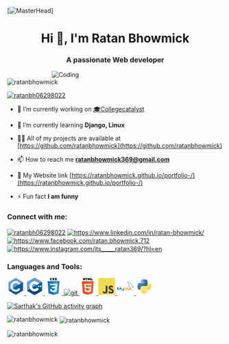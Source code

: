 
[![MasterHead](https://r7q6w9z6.rocketcdn.me/career/wp-content/uploads/2020/03/full-stack-development.gif)]

<h1 align="center">Hi 👋, I'm Ratan Bhowmick</h1>
<h3 align="center">A passionate Web developer</h3>
<img align="right" alt="Coding" width="400" src="https://cdn.dribbble.com/users/1162077/screenshots/3848914/programmer.gif">

<p align="left"> <img src="https://komarev.com/ghpvc/?username=ratanbhowmick&label=Profile%20views&color=0e75b6&style=flat" alt="ratanbhowmick" /> </p>

<p align="left"> <a href="https://twitter.com/ratanbh06298022" target="blank"><img src="https://img.shields.io/twitter/follow/ratanbh06298022?logo=twitter&style=for-the-badge" alt="ratanbh06298022" /></a> </p>

- 🔭 I’m currently working on [🎓Collegecatalyst](https://collegecatalyst.great-site.net/?i=2)

- 🌱 I’m currently learning **Django, Linux**

- 👨‍💻 All of my projects are available at [https://github.com/ratanbhowmick](https://github.com/ratanbhowmick)

- 📫 How to reach me **ratanbhowmick369@gmail.com**

- 📄 My Website link [https://ratanbhowmick.github.io/portfolio-/](https://ratanbhowmick.github.io/portfolio-/)

- ⚡ Fun fact **I am funny**

<h3 align="left">Connect with me:</h3>
<p align="left">
<a href="https://twitter.com/ratanbh06298022" target="blank"><img align="center" src="https://raw.githubusercontent.com/rahuldkjain/github-profile-readme-generator/master/src/images/icons/Social/twitter.svg" alt="ratanbh06298022" height="30" width="40" /></a>
<a href="https://linkedin.com/in/https://www.linkedin.com/in/ratan-bhowmick/" target="blank"><img align="center" src="https://raw.githubusercontent.com/rahuldkjain/github-profile-readme-generator/master/src/images/icons/Social/linked-in-alt.svg" alt="https://www.linkedin.com/in/ratan-bhowmick/" height="30" width="40" /></a>
<a href="https://fb.com/https://www.facebook.com/ratan.bhowmick.712" target="blank"><img align="center" src="https://raw.githubusercontent.com/rahuldkjain/github-profile-readme-generator/master/src/images/icons/Social/facebook.svg" alt="https://www.facebook.com/ratan.bhowmick.712" height="30" width="40" /></a>
<a href="https://instagram.com/https://www.instagram.com/its_____ratan369/?hl=en" target="blank"><img align="center" src="https://raw.githubusercontent.com/rahuldkjain/github-profile-readme-generator/master/src/images/icons/Social/instagram.svg" alt="https://www.instagram.com/its_____ratan369/?hl=en" height="30" width="40" /></a>
</p>

<h3 align="left">Languages and Tools:</h3>
<p align="left"> <a href="https://www.cprogramming.com/" target="_blank" rel="noreferrer"> <img src="https://raw.githubusercontent.com/devicons/devicon/master/icons/c/c-original.svg" alt="c" width="40" height="40"/> </a> <a href="https://www.w3schools.com/cpp/" target="_blank" rel="noreferrer"> <img src="https://raw.githubusercontent.com/devicons/devicon/master/icons/cplusplus/cplusplus-original.svg" alt="cplusplus" width="40" height="40"/> </a> <a href="https://www.w3schools.com/css/" target="_blank" rel="noreferrer"> <img src="https://raw.githubusercontent.com/devicons/devicon/master/icons/css3/css3-original-wordmark.svg" alt="css3" width="40" height="40"/> </a> <a href="https://git-scm.com/" target="_blank" rel="noreferrer"> <img src="https://www.vectorlogo.zone/logos/git-scm/git-scm-icon.svg" alt="git" width="40" height="40"/> </a> <a href="https://www.w3.org/html/" target="_blank" rel="noreferrer"> <img src="https://raw.githubusercontent.com/devicons/devicon/master/icons/html5/html5-original-wordmark.svg" alt="html5" width="40" height="40"/> </a> <a href="https://developer.mozilla.org/en-US/docs/Web/JavaScript" target="_blank" rel="noreferrer"> <img src="https://raw.githubusercontent.com/devicons/devicon/master/icons/javascript/javascript-original.svg" alt="javascript" width="40" height="40"/> </a> <a href="https://www.mysql.com/" target="_blank" rel="noreferrer"> <img src="https://raw.githubusercontent.com/devicons/devicon/master/icons/mysql/mysql-original-wordmark.svg" alt="mysql" width="40" height="40"/> </a> <a href="https://www.python.org" target="_blank" rel="noreferrer"> <img src="https://raw.githubusercontent.com/devicons/devicon/master/icons/python/python-original.svg" alt="python" width="40" height="40"/> </a> </p>

[![Sarthak's GitHub activity graph](https://activity-graph.herokuapp.com/graph?username=ratanbhowmick&&theme=xcode)](https://ratanbhowmick.github.io/)

<p><img align="left" src="https://github-readme-stats.vercel.app/api/top-langs?username=ratanbhowmick&show_icons=true&locale=en&layout=compact" alt="ratanbhowmick" /></p>

<p>&nbsp;<img align="center" src="https://github-readme-stats.vercel.app/api?username=ratanbhowmick&show_icons=true&locale=en" alt="ratanbhowmick" /></p>

<p><img align="center" src="https://github-readme-streak-stats.herokuapp.com/?user=ratanbhowmick&" alt="ratanbhowmick" /></p>
